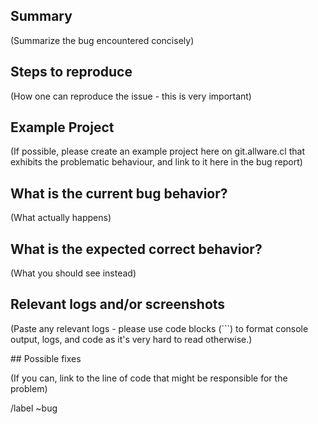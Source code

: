 ## Summary

(Summarize the bug encountered concisely)


## Steps to reproduce

(How one can reproduce the issue - this is very important)


## Example Project

(If possible, please create an example project here on git.allware.cl that exhibits the problematic behaviour, and link to it here in the bug report)

## What is the current bug behavior?

(What actually happens)

## What is the expected correct behavior?

(What you should see instead)

## Relevant logs and/or screenshots

(Paste any relevant logs - please use code blocks (```) to format console output,
logs, and code as it's very hard to read otherwise.)

## Possible fixes

(If you can, link to the line of code that might be responsible for the problem)

/label ~bug
